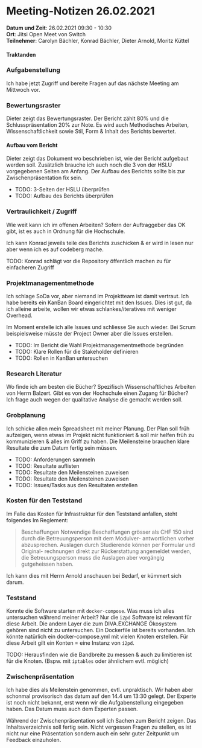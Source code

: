 # Meeting-Notizen 26.02.2021

**Datum und Zeit**: 26.02.2021 09:30 - 10:30  
**Ort**: Jitsi Open Meet von Switch  
**Teilnehmer**: Carolyn Bächler, Konrad Bächler, Dieter Arnold, Moritz Küttel  

#### Traktanden
### Aufgabenstellung

Ich habe jetzt Zugriff und bereite Fragen auf das nächste Meeting am Mittwoch vor.

### Bewertungsraster

Dieter zeigt das Bewertungsraster. Der Bericht zählt 80% und die Schlusspräsentation 20% zur Note.
Es wird auch Methodisches Arbeiten, Wissenschaftlichkeit sowie Stil, Form & Inhalt des Berichts bewertet.

#### Aufbau vom Bericht

Dieter zeigt das Dokument wo beschrieben ist, wie der Bericht aufgebaut werden soll.
Zusätzlich brauche ich auch noch die 3 von der HSLU vorgegebenen Seiten am Anfang.
Der Aufbau des Berichts sollte bis zur Zwischenpräsentation fix sein.

* TODO: 3-Seiten der HSLU überprüfen
* TODO: Aufbau des Berichts überprüfen


### Vertraulichkeit / Zugriff

Wie weit kann ich im offenen Arbeiten? Sofern der Auftraggeber das OK gibt, ist es auch in Ordnung für die Hochschule.

Ich kann Konrad jeweils teile des Berichts zuschicken & er wird in lesen nur aber wenn ich es auf codeberg mache.

TODO: Konrad schlägt vor die Repository öffentlich machen zu für einfacheren Zugriff


### Projektmanagementmethode

Ich schlage SoDa vor, aber niemand im Projektteam ist damit vertraut.
Ich habe bereits ein KanBan Board eingerichtet mit den Issues.
Dies ist gut, da ich alleine arbeite, wollen wir etwas schlankes/iteratives mit weniger Overhead.

Im Moment erstelle ich alle Issues und schliesse Sie auch wieder. Bei Scrum beispielsweise müsste der Project Owner aber die 
Issues erstellen.

* TODO: Im Bericht die Wahl Projektmanagementmethode begründen
* TODO: Klare Rollen für die Stakeholder definieren
* TODO: Rollen in KanBan untersuchen

### Research Literatur

Wo finde ich am besten die Bücher? Spezifisch Wissenschaftliches Arbeiten von Herrn Balzert. Gibt es von der Hochschule einen Zugang für Bücher?
Ich frage auch wegen der qualitative Analyse die gemacht werden soll.

### Grobplanung

Ich schicke allen mein Spreadsheet mit meiner Planung.
Der Plan soll früh aufzeigen, wenn etwas im Projekt nicht funktioniert & soll mir helfen früh zu kommunizieren & alles im Griff zu haben. 
Die Meilensteine brauchen klare Resultate die zum Datum fertig sein müssen.

* TODO: Anforderungen sammeln
* TODO: Resultate auflisten
* TODO: Resultate den Meilensteinen zuweisen
* TODO: Resultate den Meilensteinen zuweisen
* TODO: Issues/Tasks aus den Resultaten erstellen


### Kosten für den Teststand

Im Falle das Kosten für Infrastruktur für den Teststand anfallen, steht folgendes Im Reglement:

  > Beschaffungen
  > Notwendige Beschaffungen grösser als CHF 150 sind durch die Betreuungsperson mit dem Modulver-
  > antwortlichen vorher abzusprechen. Auslagen durch Studierende können per Formular und Original-
  > rechnungen direkt zur Rückerstattung angemeldet werden, die Betreuungsperson muss die Auslagen
  > aber vorgängig gutgeheissen haben.

Ich kann dies mit Herrn Arnold anschauen bei Bedarf, er kümmert sich darum.

### Teststand

Konnte die Software starten mit `docker-compose`. Was muss ich alles untersuchen während meiner Arbeit?
Nur die `i2pd` Software ist relevant für diese Arbeit. Die andern Layer die zum DIVA.EXCHANGE Ökosystem gehören sind nicht zu untersuchen.
Ein Dockerfile ist bereits vorhanden. Ich könnte natürlich ein docker-compose.yml mit vielen Knoten erstellen.
Für diese Arbeit gilt ein Konten = eine Instanz von `i2pd`.

TODO: Herausfinden wie die Bandbreite zu messen & auch zu limitieren ist für die Knoten. (Bspw. mit `iptables` oder ähnlichem evtl. möglich)

### Zwischenpräsentation

Ich habe dies als Meilenstein genommen, evtl. unpraktisch.
Wir haben aber schonmal provisorisch das datum auf den 14.4 um 13:30 gelegt.
Der Experte ist noch nicht bekannt, erst wenn wir die Aufgabenstellung eingegeben haben. Das Datum muss auch dem Experten passen.

Während der Zwischenpräsentation soll ich Sachen zum Bericht zeigen. Das Inhaltsverzeichnis soll fertig sein. Nicht vergessen Fragen zu stellen, es ist nicht nur eine Präsentation sondern auch ein sehr guter Zeitpunkt um Feedback einzuholen.
